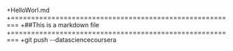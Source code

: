 +HelloWorl.md
+========================================================
+##This is a markdown file
+========================================================
+git push --datasciencecoursera
